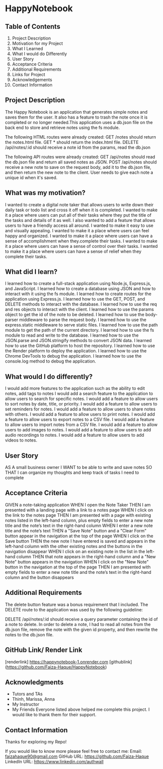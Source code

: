 # HappyNotebook


## Table of Contents
1. Project Description
2. Motivation for my Project
3. What I Learned
4. What I would do Differently 
5. User Story
6. Acceptance Criteria
7. Additional Requirements
8. Links for Project
9. Acknowledgements
10. Contact Information


## Project Description
The Happy Notebook is an application that generates simple notes and saves them for the user. It also has a feature to trash the note once it is completed or no longer needed.This application uses a db.json file on the back end to store and retrieve notes using the fs module.

The following HTML routes were already created:
GET /notes should return the notes.html file.
GET * should return the index.html file.
DELETE /api/notes/:id should receive a note id from the params, read the db.json

The following API routes were already created:
GET /api/notes should read the db.json file and return all saved notes as JSON.
POST /api/notes should receive a new note to save on the request body, add it to the db.json file, and then return the new note to the client. User needs to give each note a unique id when it's saved.


## What was my motivation?
I wanted to create a digital note taker that allows users to write down their daily task or todo list and cross it off when it is completed.
I wanted to make it a place where users can put all of their tasks where they put the title of the tasks and details of it as well.
I also wanted to add a feature that allows users to have a friendly access all around.
I wanted to make it easy to use and visually appealing.
I wanted to make it a place where users can feel happy and organized.
I wanted to make it a place where users can have a sense of accomplishment when they.complete their tasks.
I wanted to make it a place where users can have a sense of control over their tasks.
I wanted to make it a place where users can have a sense of relief when they complete their tasks.


## What did I learn?
I learned how to create a full-stack application using Node.js, Express.js, and JavaScript.
I learned how to create a database using JSON and how to interact with it using the fs module.
I learned how to create routes for the application using Express.js.
I learned how to use the GET, POST, and DELETE methods to interact with the database.
I learned how to use the req and res objects to interact with the client.
I learned how to use the params object to get the id of the note to be deleted.
I learned how to use the body-parser middleware to parse the request body.
I learned how to use the express.static middleware to serve static files.
I learned how to use the path module to get the path of the current directory.
I learned how to use the fs module to read and write to the database.
I learned how to use the JSON.parse and JSON.stringify methods to convert JSON data.
I learned how to use the GitHub platform to host the repository.
I learned how to use the Render platform to deploy the application.
I learned how to use the Chrome DevTools to debug the application.
I learned how to use the console.log method to debug the application.


## What would I do differently?
I would add more features to the application such as the ability to edit notes, add tags to notes
I would add a search feature to the application to allow users to search for specific notes.
I would add a feature to allow users to sort notes by date, title, or priority.
I would add a feature to allow users to set reminders for notes.
I would add a feature to allow users to share notes with others.
I would add a feature to allow users to print notes.
I would add a feature to allow users to export notes to a CSV file.
I would add a feature to allow users to import notes from a CSV file.
I would add a feature to allow users to add images to notes.
I would add a feature to allow users to add audio recordings to notes.
I would add a feature to allow users to add videos to notes.


## User Story
AS A small business owner
I WANT to be able to write and save notes
SO THAT I can organize my thoughts and keep track of tasks I need to complete


## Acceptance Criteria
GIVEN a note-taking application
WHEN I open the Note Taker
THEN I am presented with a landing page with a link to a notes page
WHEN I click on the link to the notes page
THEN I am presented with a page with existing notes listed in the left-hand column, plus empty fields to enter a new note title and the note’s text in the right-hand column
WHEN I enter a new note title and the note’s text
THEN a "Save Note" button and a "Clear Form" button appear in the navigation at the top of the page
WHEN I click on the Save button
THEN the new note I have entered is saved and appears in the left-hand column with the other existing notes and the buttons in the navigation disappear
WHEN I click on an existing note in the list in the left-hand column
THEN that note appears in the right-hand column and a "New Note" button appears in the navigation
WHEN I click on the "New Note" button in the navigation at the top of the page
THEN I am presented with empty fields to enter a new note title and the note’s text in the right-hand column and the button disappears


## Additional Requirements
The delete button feature was a bonus requirement that I included. 
The DELETE route to the application was used by the following guideline:

DELETE /api/notes/:id should receive a query parameter containing the id of a note to delete.
 In order to delete a note, I had  to read all notes from the db.json file, remove the note with the given id property, and then rewrite the notes to the db.json file.


## GitHub Link/ Render Link
[renderlink] https://happynotebook-1.onrender.com
[githublink] (https://github.com/Faiza-Haque/HappyNotebook)


## Acknowledgments 
- Tutors and TAs
- Thinh, Marissa, Anna
- My Instructor
- My Friends
Everyone listed above helped me complete this project. I would like to thank them for their support.


## Contact Information
Thanks for exploring my Repo!

If you would like to know more please feel free to contact me:
Email: faizahaque90@gmail.com
GitHub URL: https://github.com/Faiza-Haque
LinkedIn URL: https://www.linkedin.com/authwall 


